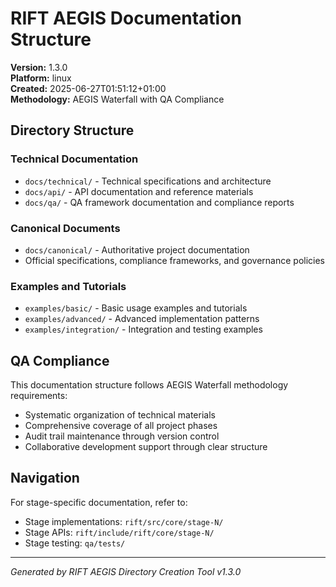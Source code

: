 # RIFT AEGIS Documentation Structure

**Version:** 1.3.0  
**Platform:** linux  
**Created:** 2025-06-27T01:51:12+01:00  
**Methodology:** AEGIS Waterfall with QA Compliance

## Directory Structure

### Technical Documentation
- `docs/technical/` - Technical specifications and architecture
- `docs/api/` - API documentation and reference materials
- `docs/qa/` - QA framework documentation and compliance reports

### Canonical Documents
- `docs/canonical/` - Authoritative project documentation
- Official specifications, compliance frameworks, and governance policies

### Examples and Tutorials
- `examples/basic/` - Basic usage examples and tutorials
- `examples/advanced/` - Advanced implementation patterns
- `examples/integration/` - Integration and testing examples

## QA Compliance

This documentation structure follows AEGIS Waterfall methodology requirements:
- Systematic organization of technical materials
- Comprehensive coverage of all project phases
- Audit trail maintenance through version control
- Collaborative development support through clear structure

## Navigation

For stage-specific documentation, refer to:
- Stage implementations: `rift/src/core/stage-N/`
- Stage APIs: `rift/include/rift/core/stage-N/`
- Stage testing: `qa/tests/`

---
*Generated by RIFT AEGIS Directory Creation Tool v1.3.0*
